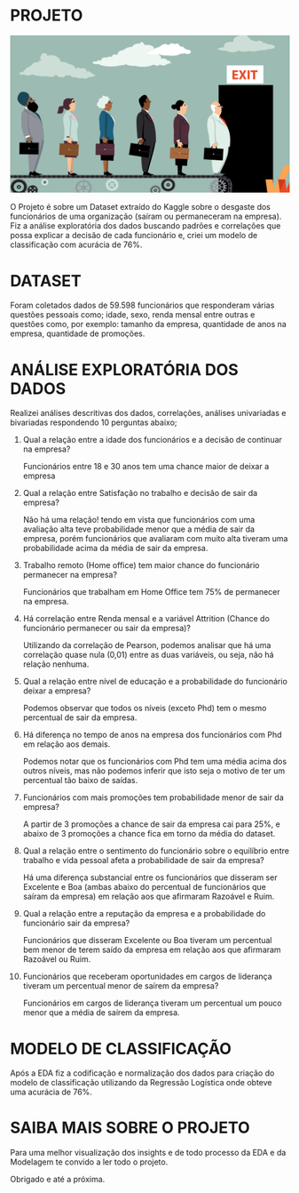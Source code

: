 # PROJETO
![Attrition](https://github.com/raynersa91/EDA-e-Classificacao-AttritionEmployee/blob/main/employee-churn-original.png?raw=true)

O Projeto é sobre um Dataset extraído do Kaggle sobre o desgaste dos funcionários de uma organização (saíram ou permaneceram na empresa). Fiz a análise exploratória dos dados buscando padrões e correlações que possa explicar a decisão de cada funcionário e, criei um modelo de classificação com acurácia de 76%.

# DATASET
Foram coletados dados de 59.598 funcionários que responderam várias questões pessoais como; idade, sexo, renda mensal entre outras e questões como, por exemplo: tamanho da empresa, quantidade de anos na empresa, quantidade de promoções.

# ANÁLISE EXPLORATÓRIA DOS DADOS
Realizei análises descritivas dos dados, correlações, análises univariadas e bivariadas respondendo 10 perguntas abaixo;
1. Qual a relação entre a idade dos funcionários e a decisão de continuar na empresa?

   Funcionários entre 18 e 30 anos tem uma chance maior de deixar a empresa

2. Qual a relação entre Satisfação no trabalho e decisão de sair da empresa?
   
   Não há uma relação! tendo em vista que funcionários com uma avaliação alta teve probabilidade menor que a média de sair da empresa, porém funcionários que avaliaram com muito alta tiveram uma probabilidade acima da média de sair da empresa.

3. Trabalho remoto (Home office) tem maior chance do funcionário permanecer na empresa?
   
   Funcionários que trabalham em Home Office tem 75% de permanecer na empresa.

4. Há correlação entre Renda mensal e a variável Attrition (Chance do funcionário permanecer ou sair da empresa)?

   Utilizando da correlação de Pearson, podemos analisar que há uma correlação quase nula (0,01) entre as duas variáveis, ou seja, não há relação nenhuma.

5. Qual a relação entre nível de educação e a probabilidade do funcionário deixar a empresa?

   Podemos observar que todos os níveis (exceto Phd) tem o mesmo percentual de sair da empresa.

6. Há diferença no tempo de anos na empresa dos funcionários com Phd em relação aos demais.

   Podemos notar que os funcionários com Phd tem uma média acima dos outros níveis, mas não podemos inferir que isto seja o motivo de ter um percentual tão baixo de saídas.

7. Funcionários com mais promoções tem probabilidade menor de sair da empresa?

   A partir de 3 promoções a chance de sair da empresa cai para 25%, e abaixo de 3 promoções a chance fica em torno da média do dataset.

 8. Qual a relação entre o sentimento do funcionário sobre o equilíbrio entre trabalho e vida pessoal afeta a probabilidade de sair da empresa?

    Há uma diferença substancial entre os funcionários que disseram ser Excelente e Boa (ambas abaixo do percentual de funcionários que saíram da empresa) em relação aos que afirmaram Razoável e Ruim.

 9. Qual a relação entre a reputação da empresa e a probabilidade do funcionário sair da empresa?

    Funcionários que disseram Excelente ou Boa tiveram um percentual bem menor de terem saído da empresa em relação aos que afirmaram Razoável ou Ruim.

10. Funcionários que receberam oportunidades em cargos de liderança tiveram um percentual menor de saírem da empresa?

    Funcionários em cargos de liderança tiveram um percentual um pouco menor que a média de saírem da empresa.

# MODELO DE CLASSIFICAÇÃO
Após a EDA fiz a codificação e normalização dos dados para criação do modelo de classificação utilizando da Regressão Logística onde obteve uma acurácia de 76%.

# SAIBA MAIS SOBRE O PROJETO
Para uma melhor visualização dos insights e de todo processo da EDA e da Modelagem te convido a ler todo o projeto.

Obrigado e até a próxima.
